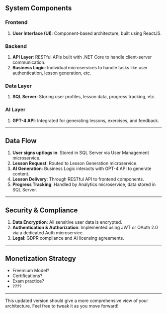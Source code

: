 ## System Components

### Frontend

1. **User Interface (UI)**: Component-based architecture, built using ReactJS.

### Backend

1. **API Layer**: RESTful APIs built with .NET Core to handle client-server communication.
2. **Business Logic**: Individual microservices to handle tasks like user authentication, lesson generation, etc.

### Data Layer

1. **SQL Server**: Storing user profiles, lesson data, progress tracking, etc.

### AI Layer

1. **GPT-4 API**: Integrated for generating lessons, exercises, and feedback.

---

## Data Flow

1. **User signs up/logs in**: Stored in SQL Server via User Management microservice.
2. **Lesson Request**: Routed to Lesson Generation microservice.
3. **AI Generation**: Business Logic interacts with GPT-4 API to generate content.
4. **Lesson Delivery**: Through RESTful API to frontend components.
5. **Progress Tracking**: Handled by Analytics microservice, data stored in SQL Server.

---

## Security & Compliance

1. **Data Encryption**: All sensitive user data is encrypted.
2. **Authentication & Authorization**: Implemented using JWT or OAuth 2.0 via a dedicated Auth microservice.
3. **Legal**: GDPR compliance and AI licensing agreements.

---

## Monetization Strategy

- Freemium Model?
- Certifications?
- Exam practice?
- ????

---

This updated version should give a more comprehensive view of your architecture. Feel free to tweak it as you move forward!
